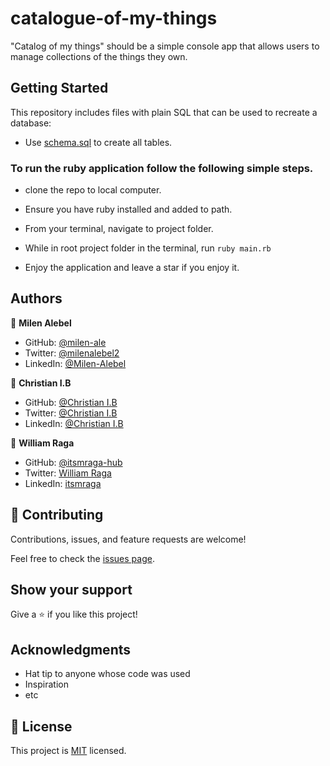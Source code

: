 # catalogue-of-my-things

"Catalog of my things" should be a simple console app that allows users to manage collections of the things they own.

## Getting Started

This repository includes files with plain SQL that can be used to recreate a database:

- Use [schema.sql](./schema.sql) to create all tables.

### To run the ruby application follow the following simple steps.

- clone the repo to local computer.

- Ensure you have ruby installed and added to path.

- From your terminal, navigate to project folder.

- While in root project folder in the terminal, run `ruby main.rb`

- Enjoy the application and leave a star if you enjoy it.

## Authors

👤 **Milen Alebel**

- GitHub: [@milen-ale](https://github.com/@milen-ale)
- Twitter: [@milenalebel2](https://twitter.com/milenalebel2)
- LinkedIn: [@Milen-Alebel](https://linkedin.com/in/Milen-Alebel)

👤 **Christian I.B**

- GitHub: [@Christian I.B](https://github.com/)
- Twitter: [@Christian I.B](https://twitter.com/)
- LinkedIn: [@Christian I.B](https://www.linkedin.com/in/)

👤 **William Raga**

- GitHub: [@itsmraga-hub](https://github.com/itsmraga-hub)
- Twitter: [William Raga](https://twitter.com/@RagaMacharia)
- LinkedIn: [itsmraga](https://linkedin.com/in/itsmraga)

## 🤝 Contributing

Contributions, issues, and feature requests are welcome!

Feel free to check the [issues page](../../issues/).

## Show your support

Give a ⭐️ if you like this project!

## Acknowledgments

- Hat tip to anyone whose code was used
- Inspiration
- etc

## 📝 License

This project is [MIT](./MIT.md) licensed.
